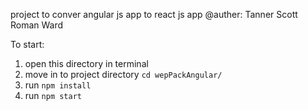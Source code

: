 project to conver angular js app to react js app
@auther: Tanner Scott Roman Ward

To start:
1) open this directory in terminal 
2) move in to project directory `cd wepPackAngular/`
3) run `npm install` 
4) run `npm start`
